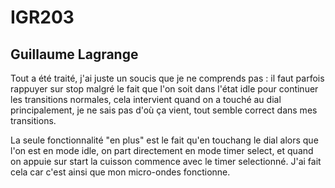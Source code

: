 # IGR203
## Guillaume Lagrange

Tout a été traité, j'ai juste un soucis que je ne comprends pas : il faut
parfois rappuyer sur stop malgré le fait que l'on soit dans l'état idle pour
continuer les transitions normales, cela intervient quand on a touché au dial
principalement, je ne sais pas d'où ça vient, tout semble correct dans mes
transitions.

La seule fonctionnalité "en plus" est le fait qu'en touchang le dial alors que
l'on est en mode idle, on part directement en mode timer select, et quand on
appuie sur start la cuisson commence avec le timer selectionné. J'ai fait cela
car c'est ainsi que mon micro-ondes fonctionne.
